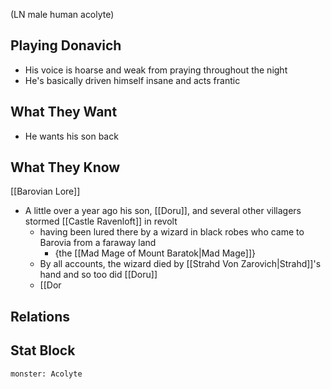 (LN male human acolyte)
## Playing Donavich
- His voice is hoarse and weak from praying throughout the night
- He's basically driven himself insane and acts frantic

## What They Want
- He wants his son back

## What They Know
[[Barovian Lore]]
- A little over a year ago his son, [[Doru]], and several other villagers stormed [[Castle Ravenloft]] in revolt
	- having been lured there by a wizard in black robes who came to Barovia from a faraway land
		- {the [[Mad Mage of Mount Baratok|Mad Mage]]}
	- By all accounts, the wizard died by [[Strahd Von Zarovich|Strahd]]'s hand and so too did [[Doru]]
	- [[Dor

## Relations

## Stat Block

```statblock
monster: Acolyte
```
